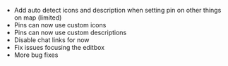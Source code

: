 - Add auto detect icons and description when setting pin on other things on map (limited)
- Pins can now use custom icons
- Pins can now use custom descriptions
- Disable chat links for now
- Fix issues focusing the editbox
- More bug fixes
